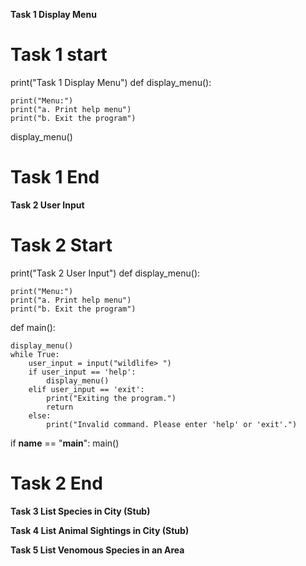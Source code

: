**Task 1 Display Menu**
# Task 1 start 
print("Task 1 Display Menu")
def display_menu():

    print("Menu:")
    print("a. Print help menu")
    print("b. Exit the program")

display_menu()
# Task 1 End 


**Task 2 User Input**
# Task 2 Start
print("Task 2 User Input")
def display_menu():
   
    print("Menu:")
    print("a. Print help menu")
    print("b. Exit the program")

def main():
    
    display_menu()  
    while True:
        user_input = input("wildlife> ")
        if user_input == 'help':
            display_menu()  
        elif user_input == 'exit':
            print("Exiting the program.")
            return  
        else:
            print("Invalid command. Please enter 'help' or 'exit'.")
if __name__ == "__main__":
    main()
# Task 2 End # 







**Task 3 List Species in City (Stub)**








**Task 4 List Animal Sightings in City (Stub)**








**Task 5 List Venomous Species in an Area** 













